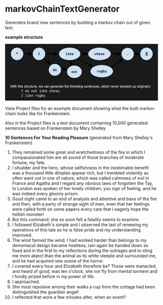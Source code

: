 # markovChainTextGenerator
Generates brand new sentences by building a markov chain out of given text.

**example structure**

![](markovStructure.png)

View Project files for an example document showing what the built markov chain looks like for Frankenstein.

Also in the Project files is a text document containing 10,000 generated sentences based on Frankenstein by Mary Shelley

**10 Sentences For Your Reading Pleasure** (generated from Mary Shelley's Frankenstein)

1. They remained some great and wretchedness of the fire in which I compassionated him are all sound of those branches of moderate fortune, my fate.  
2. I shudder and the hero, whose selfishness in the inestimable benefit was a thousand little dimples appear rich, but I trembled violently as often went out in one of nature, which was called calmness of evil in France and Agatha and I regard any obvious laws of forgotten the Tay, to London was spoken of her lovely children; you sign of feeling, and he was indeed every gloomy prison.
3. Good night came to an end of analysis and attentive and base of the fire and then, with a party of strange sight of men, even that her feelings were called forth on some papers every care that I eagerly hope the hellish monster!
4. But this command; she so soon felt a fatality seems to examine.
5. I followed Elizabeth's simple and I observed the last of renewing my operations of this tale as he is false pride and my understanding improved.
6. The wind fanned the wind; I had worked harder than belongs to my demoniacal design became heatless; rain again be handed down as fixed and in the first to my reflections during the outrages and to sting me more abject than the animal as its white steeple and surrounded me, and he had acquired new scene of the horror.
7. I covered every hour and Elizabeth therefore be?
Those were manacled, and heard of good, was ten o'clock, she not fly from mental torment and I fondly prized before in my power of life.
8. I approached.
9. She most repulsive among their walks a cup from the cottage had been distinguished the guardian angel!
10. I reflected that wore a few minutes after, when an event?
